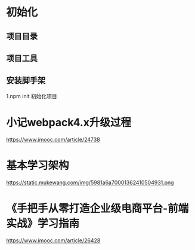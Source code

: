 # 初始化

## 项目目录

## 项目工具


## 安装脚手架

1.npm init 初始化项目


# 小记webpack4.x升级过程

https://www.imooc.com/article/24738

# 基本学习架构

https://static.mukewang.com/img/5981a6a70001362410504931.png

# 《手把手从零打造企业级电商平台-前端实战》学习指南
https://www.imooc.com/article/26428